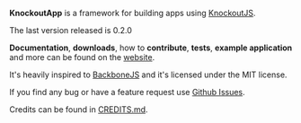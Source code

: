 **KnockoutApp** is a framework for building apps using [KnockoutJS](http://knockoutjs.com/).

The last version released is 0.2.0

**Documentation**, **downloads**, how to **contribute**, **tests**, **example application** and more can be found on the [website](http://paglias.net/KnockoutApp).

It's heavily inspired to [BackboneJS](http://backbonejs.org) and it's licensed under the MIT license.

If you find any bug or have a feature request use [Github Issues](https://github.com/paglias/KnockoutApp/issues).

Credits can be found in [CREDITS.md](https://github.com/paglias/KnockoutApp/blob/master/CREDITS.md).

